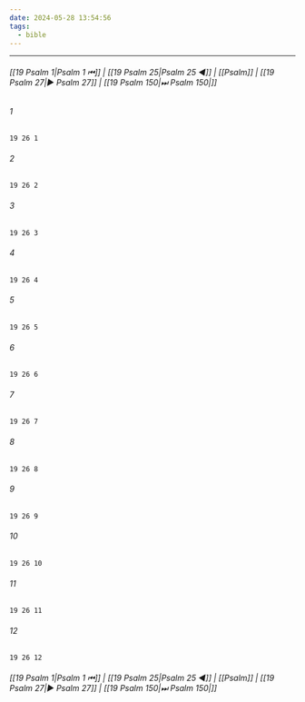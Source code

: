 ```yaml
---
date: 2024-05-28 13:54:56
tags:
  - bible
---
```

___

###### [[19 Psalm 1|Psalm 1 ⏮]] | [[19 Psalm 25|Psalm 25 ◀]] | [[Psalm]] | [[19 Psalm 27|▶ Psalm 27]] | [[19 Psalm 150|⏭ Psalm 150|]]

###### 1
``` verse
19 26 1 
```
###### 2
``` verse
19 26 2 
```
###### 3
``` verse
19 26 3 
```
###### 4
``` verse
19 26 4 
```
###### 5
``` verse
19 26 5 
```
###### 6
``` verse
19 26 6 
```
###### 7
``` verse
19 26 7 
```
###### 8
``` verse
19 26 8 
```
###### 9
``` verse
19 26 9 
```
###### 10
``` verse
19 26 10 
```
###### 11
``` verse
19 26 11 
```
###### 12
``` verse
19 26 12 
```

###### [[19 Psalm 1|Psalm 1 ⏮]] | [[19 Psalm 25|Psalm 25 ◀]] | [[Psalm]] | [[19 Psalm 27|▶ Psalm 27]] | [[19 Psalm 150|⏭ Psalm 150|]]

